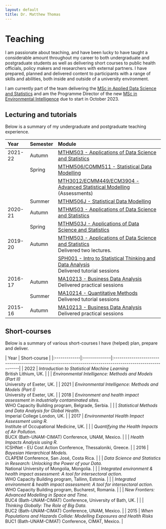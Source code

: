 ```yaml
---
layout: default
title: Dr. Matthew Thomas
---
```


# Teaching 

I am passionate about teaching, and have been lucky to have taught a considerable amount throughout my career to both undergraduate and postgraduate students as well as delivering short courses to public health officials, policy makers and researchers with external partners. I have prepared, planned and delivered content to participants with a range of skills and abilities, both inside and outside of a university environment. 

I am currently part of the team delivering the [MSc in Applied Data Science and Statistics](https://www.exeter.ac.uk/postgraduate/taught/datascience/applieddatamsc/) and am the Programme Director of the new [MSc in Environmental Intelligence](https://www.exeter.ac.uk/postgraduate/courses/datascience/envint/) due to start in October 2023. 

## Lecturing and tutorials 

Below is a summary of my undergraduate and postgraduate teaching experience. 

| Year        | Semester          | Module |
|:-------------|:--------------|:------|
| 2021-22  | Autumn     | [MTHM503 - Applications of Data Science and Statistics](https://intranet.exeter.ac.uk/emps/studentinfo/subjects/mathematics/modules/2021/index.php/?moduleCode=MTHM503)  |
|                | Spring       | [MTHM506/COMM511 - Statistical Data Modelling](https://intranet.exeter.ac.uk/emps/studentinfo/subjects/mathematics/modules/2021/index.php/?moduleCode=MTHM506)  |
|                |                   | [MTH3012/ECMM449/ECM3904 - Advanced Statistical Modelling](https://intranet.exeter.ac.uk/emps/studentinfo/subjects/mathematics/modules/2020/index.php/?moduleCode=MTH3012) (Assessments)   |
|                | Summer    | [MTHM506J - Statistical Data Modelling](https://intranet.exeter.ac.uk/emps/studentinfo/subjects/mathematics/modules/2021/index.php/?moduleCode=MTHM506)  |
| 2020-21  | Autumn     | [MTHM503 - Applications of Data Science and Statistics](https://intranet.exeter.ac.uk/emps/studentinfo/subjects/mathematics/modules/2020/index.php/?moduleCode=MTHM503)  |
|                | Spring       | [MTHM503J - Applications of Data Science and Statistics](https://intranet.exeter.ac.uk/emps/studentinfo/subjects/mathematics/modules/2020/index.php/?moduleCode=MTHM503)  |
| 2019-20  | Autumn     | [MTHM503 - Applications of Data Science and Statistics](https://intranet.exeter.ac.uk/emps/studentinfo/subjects/mathematics/modules/2019/index.php/?moduleCode=MTHM503)<br> Delivered two lectures.  |
|                 |                | [SPH001 - Intro to Statistical Thinking and Data Analysis](https://www.google.com/url?sa=t&rct=j&q=&esrc=s&source=web&cd=&ved=2ahUKEwiHgp_z5of5AhVIgFwKHckVD-AQFnoECBEQAQ&url=https%3A%2F%2Fwww.imperial.ac.uk%2Fmedia%2Fimperial-college%2Fmedicine%2Fsph%2Fstudy%2Fmodule-outlines%2Fhda%2FIntro-to-Stat-Thinking-and-Data-Analysis-Module-Outline-2019.20-Updated.docx&usg=AOvVaw3Esow9eU9hUZPlVMXEKyUk)  <br> Delivered tutorial sessions    |
| 2016-17  | Autumn     | [MA10213 - Business Data Analysis](https://www.bath.ac.uk/catalogues/2016-2017/ma/MA10213.html)  <br> Delivered practical sessions   |
|                | Summer    | [MA10214 - Quantitative Methods](https://www.bath.ac.uk/catalogues/2016-2017/ma/MA10214.html) <br> Delivered tutorial sessions   |
| 2015-16  | Autumn     | [MA10213 - Business Data Analysis](https://www.bath.ac.uk/catalogues/2015-2016/ma/MA10213.html) <br> Delivered practical sessions   |

## Short-courses

Below is a summary of various short-courses I have (helped) plan, prepare and deliver.

| Year        | Short-course |
|:-------------|:--------------|:------------------------------------------------------------------------------------------------------------|
| 2022        | _Introduction to Statistical Machine Learning_ <br>British Lithium, UK. |
|                 | _Environmental Intelligence: Methods and Models (Part II)_ <br> University of Exeter, UK. |
| 2021        | _Environmental Intelligence: Methods and Models (Part I)_ <br> University of Exeter, UK. |
| 2018        | _Environment and health impact assessment in industrially contaminated sites._ <br> WHO Capacity Building program, Belgrade, Serbia. |
|                 | _Statistical Methods and Data Analysis for Global Health._<br> Imperial College London, UK. |
| 2017        | _Environmental Health Impact Assessment using R._<br>Institute of Occupational Medicine, UK. |
|                 | _Quantifying the Health Impacts of Air Pollution._<br> BUCX (Bath-UNAM-CIMAT) Conference, UNAM, Mexico. |
|                 | _Health Impacts Analysis using R._<br> ICSHNet - EU Cost Action Conference, Thessaloniki, Greece. |
| 2016        | _Bayesian Hierarchical Models._ <br>CLAPEM Conference, San Jos&eacute;, Costa Rica. |
|                 | _Data Science and Statistics in Research: Unlocking the Power of your Data._ <br> National University of Mongolia, Mongolia. |
|                 | _Integrated environment & health impact assessment: A tool for intersectoral action._<br>WHO Capacity Building program, Tallinn, Estonia. |
|                 | _Integrated environment & health impact assessment: A tool for intersectoral action._<br>WHO Capacity Building program, Bucharest, Romania.  |
|                 | _New Frontiers: Advanced Modelling in Space and Time._ <br>BUC4 (Bath-UNAM-CIMAT) Conference, University of Bath, UK. |
|                 | _Thinking Globally: The Role of Big Data._<br> BUC2 (Bath-UNAM-CIMAT) Conference, UNAM, Mexico. |
| 2015        | _When Populations and Hazards Collide: Modelling Exposures and Health Risks_ <br> BUC1 (Bath-UNAM-CIMAT) Conference, CIMAT, Mexico. |
